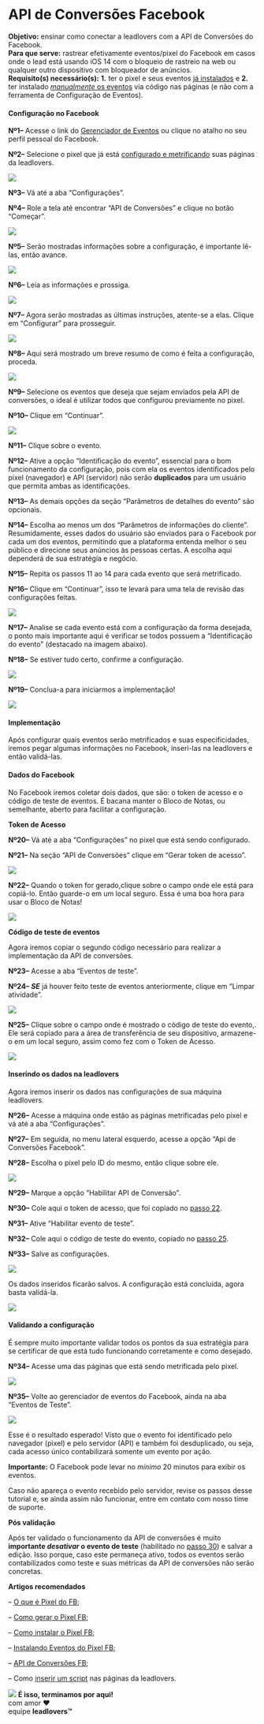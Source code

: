 # API de Conversões Facebook

**Objetivo:** ensinar como conectar a leadlovers com a API de Conversões do Facebook.\
**Para que serve:** rastrear efetivamente eventos/pixel do Facebook em casos onde o lead está usando iOS 14 com o bloqueio de rastreio na web ou qualquer outro dispositivo com bloqueador de anúncios.\
**Requisito(s) necessário(s):** **1.** ter o pixel e seus eventos [já instalados](https://suporte.love/pixel-fb-eventos/) e **2.** ter instalado [_manualmente_ os eventos](https://suporte.love/pixel-fb-eventos/) via código nas páginas (e não com a ferramenta de Configuração de Eventos).

#### **Configuração no Facebook** <a href="#facebook" id="facebook"></a>

**Nº1–** Acesse o link do [Gerenciador de Eventos](https://business.facebook.com/events\_manager2) ou clique no atalho no seu perfil pessoal do Facebook.

**Nº2–** Selecione o pixel que já está [configurado e metrificando](https://suporte.love/instalar-pixel-fb/) suas páginas da leadlovers.

[![](https://legado.leadlovers.site/wp-content/uploads/2021/06/Imagem1.png)](https://legado.leadlovers.site/wp-content/uploads/2021/06/Imagem1.png)

**Nº3–** Vá até a aba “Configurações”.

**Nº4–** Role a tela até encontrar “API de Conversões” e clique no botão “Começar”.

[![](https://legado.leadlovers.site/wp-content/uploads/2021/06/Imagem2.png)](https://legado.leadlovers.site/wp-content/uploads/2021/06/Imagem2.png)

**Nº5–** Serão mostradas informações sobre a configuração, é importante lê-las, então avance.

[![](https://legado.leadlovers.site/wp-content/uploads/2021/06/Imagem3.png)](https://legado.leadlovers.site/wp-content/uploads/2021/06/Imagem3.png)

**Nº6–** Leia as informações e prossiga.

[![](https://legado.leadlovers.site/wp-content/uploads/2021/06/Imagem4.png)](https://legado.leadlovers.site/wp-content/uploads/2021/06/Imagem4.png)

**Nº7–** Agora serão mostradas as últimas instruções, atente-se a elas. Clique em “Configurar” para prosseguir.

[![](https://legado.leadlovers.site/wp-content/uploads/2021/06/Imagem5.png)](https://legado.leadlovers.site/wp-content/uploads/2021/06/Imagem5.png)

**Nº8–** Aqui será mostrado um breve resumo de como é feita a configuração, proceda.

[![](https://legado.leadlovers.site/wp-content/uploads/2021/06/Imagem6.png)](https://legado.leadlovers.site/wp-content/uploads/2021/06/Imagem6.png)

**Nº9–** Selecione os eventos que deseja que sejam enviados pela API de conversões, o ideal é utilizar todos que configurou previamente no pixel.

**Nº10–** Clique em “Continuar”.

[![](https://legado.leadlovers.site/wp-content/uploads/2021/06/Imagem7.png)](https://legado.leadlovers.site/wp-content/uploads/2021/06/Imagem7.png)

**Nº11–** Clique sobre o evento.

**Nº12–** Ative a opção “Identificação do evento”, essencial para o bom funcionamento da configuração, pois com ela os eventos identificados pelo pixel (navegador) e API (servidor) não serão **duplicados** para um usuário que permita ambas as identificações.

**Nº13–** As demais opções da seção “Parâmetros de detalhes do evento” são opcionais.

**Nº14–** Escolha ao menos um dos “Parâmetros de informações do cliente”. Resumidamente, esses dados do usuário são enviados para o Facebook por cada um dos eventos, permitindo que a plataforma entenda melhor o seu público e direcione seus anúncios às pessoas certas. A escolha aqui dependerá de sua estratégia e negócio.

**Nº15–** Repita os passos 11 ao 14 para cada evento que será metrificado.

**Nº16–** Clique em “Continuar”, isso te levará para uma tela de revisão das configurações feitas.

[![](https://legado.leadlovers.site/wp-content/uploads/2021/06/Imagem8.png)](https://legado.leadlovers.site/wp-content/uploads/2021/06/Imagem8.png)

**Nº17–** Analise se cada evento está com a configuração da forma desejada, o ponto mais importante aqui é verificar se todos possuem a “Identificação do evento” (destacado na imagem abaixo).

**Nº18–** Se estiver tudo certo, confirme a configuração.

[![](https://legado.leadlovers.site/wp-content/uploads/2021/06/Imagem9.png)](https://legado.leadlovers.site/wp-content/uploads/2021/06/Imagem9.png)

**Nº19–** Conclua-a para iniciarmos a implementação!

[![](https://legado.leadlovers.site/wp-content/uploads/2021/06/Imagem10.png)](https://legado.leadlovers.site/wp-content/uploads/2021/06/Imagem10.png)

#### **Implementação** <a href="#configuracao" id="configuracao"></a>

Após configurar quais eventos serão metrificados e suas especificidades, iremos pegar algumas informações no Facebook, inseri-las na leadlovers e então validá-las.

#### **Dados do Facebook** <a href="#pegando-dados" id="pegando-dados"></a>

No Facebook iremos coletar dois dados, que são: o token de acesso e o código de teste de eventos. É bacana manter o Bloco de Notas, ou semelhante, aberto para facilitar a configuração.

**Token de Acesso**

**Nº20–** Vá até a aba “Configurações” no pixel que está sendo configurado.

**Nº21–** Na seção “API de Conversões” clique em “Gerar token de acesso”.

[![](https://legado.leadlovers.site/wp-content/uploads/2021/06/Imagem11.png)](https://legado.leadlovers.site/wp-content/uploads/2021/06/Imagem11.png)

**Nº22–** Quando o token for gerado,clique sobre o campo onde ele está para copiá-lo. Então guarde-o em um local seguro. Essa é uma boa hora para usar o Bloco de Notas!

[![](https://legado.leadlovers.site/wp-content/uploads/2021/06/Imagem12.png)](https://legado.leadlovers.site/wp-content/uploads/2021/06/Imagem12.png)

**Código de teste de eventos**

Agora iremos copiar o segundo código necessário para realizar a implementação da API de conversões.

**Nº23–** Acesse a aba “Eventos de teste”.

**Nº24–** _**SE**_ já houver feito teste de eventos anteriormente, clique em “Limpar atividade”.

[![](https://legado.leadlovers.site/wp-content/uploads/2021/06/Imagem13.png)](https://legado.leadlovers.site/wp-content/uploads/2021/06/Imagem13.png)

**Nº25–** Clique sobre o campo onde é mostrado o código de teste do evento,. Ele será copiado para a área de transferência de seu dispositivo, armazene-o em um local seguro, assim como fez com o Token de Acesso.

[![](https://legado.leadlovers.site/wp-content/uploads/2021/06/Imagem14.png)](https://legado.leadlovers.site/wp-content/uploads/2021/06/Imagem14.png)

#### **Inserindo os dados na leadlovers** <a href="#leadlovers" id="leadlovers"></a>

Agora iremos inserir os dados nas configurações de sua máquina leadlovers.

**Nº26–** Acesse a máquina onde estão as páginas metrificadas pelo pixel e vá até a aba “Configurações”.

**Nº27–** Em seguida, no menu lateral esquerdo, acesse a opção “Api de Conversões Facebook”.

**Nº28–** Escolha o pixel pelo ID do mesmo, então clique sobre ele.

[![](https://legado.leadlovers.site/wp-content/uploads/2021/06/Imagem15.png)](https://legado.leadlovers.site/wp-content/uploads/2021/06/Imagem15.png)

**Nº29–** Marque a opção “Habilitar API de Conversão”.

**Nº30–** Cole aqui o token de acesso, que foi copiado no [passo 22](broken-reference).

**Nº31–** Ative “Habilitar evento de teste”.

**Nº32–** Cole aqui o código de teste do evento, copiado no [passo 25](broken-reference).

**Nº33–** Salve as configurações.

[![](https://legado.leadlovers.site/wp-content/uploads/2021/06/Imagem16.png)](https://legado.leadlovers.site/wp-content/uploads/2021/06/Imagem16.png)

Os dados inseridos ficarão salvos. A configuração está concluída, agora basta validá-la.

[![](https://legado.leadlovers.site/wp-content/uploads/2021/06/Imagem17.png)](https://legado.leadlovers.site/wp-content/uploads/2021/06/Imagem17.png)

#### **Validando a configuração** <a href="#validacao" id="validacao"></a>

É sempre muito importante validar todos os pontos da sua estratégia para se certificar de que está tudo funcionando corretamente e como desejado.

**Nº34–** Acesse uma das páginas que está sendo metrificada pelo pixel.

[![](https://legado.leadlovers.site/wp-content/uploads/2021/06/Imagem18.png)](https://legado.leadlovers.site/wp-content/uploads/2021/06/Imagem18.png)

**Nº35–** Volte ao gerenciador de eventos do Facebook, ainda na aba “Eventos de Teste”.

[![](https://legado.leadlovers.site/wp-content/uploads/2021/06/Imagem19.png)](https://legado.leadlovers.site/wp-content/uploads/2021/06/Imagem19.png)

Esse é o resultado esperado! Visto que o evento foi identificado pelo navegador (pixel) e pelo servidor (API) e também foi desduplicado, ou seja, cada acesso único contabilizará somente um evento por ação.

**Importante:** O Facebook pode levar no _mínimo_ 20 minutos para exibir os eventos.

Caso não apareça o evento recebido pelo servidor, revise os passos desse tutorial e, se ainda assim não funcionar, entre em contato com nosso time de suporte.

**Pós validação**

Após ter validado o funcionamento da API de conversões é muito **importante **_**desativar**_** o evento de teste** (habilitado no [passo 30](broken-reference)) e salvar a edição. Isso porque, caso este permaneça ativo, todos os eventos serão contabilizados como teste e suas métricas da API de conversões não serão concretas.

**Artigos recomendados**

– [O que é Pixel do FB](https://suporte.love/o-que-e-pixel-do-facebook/);

– [Como gerar o Pixel FB](https://suporte.love/gerando-pixel-fb/);

– [Como instalar o Pixel FB](https://suporte.love/instalar-pixel-fb/);

– [Instalando Eventos do Pixel FB;](https://suporte.love/pixel-fb-eventos/)

– [API de Conversões FB](broken-reference);

– Como [inserir um script](https://suporte.love/inserir-script/) nas páginas da leadlovers.

![](https://legado.leadlovers.site/wp-content/uploads/2020/09/1f3c1.svg) **É isso, terminamos por aqui!**\
com amor ❤\
equipe **leadlovers™**
